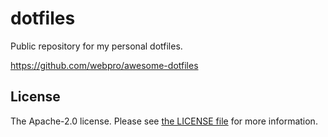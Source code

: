 # dotfiles

Public repository for my personal dotfiles.

<https://github.com/webpro/awesome-dotfiles>

## License

The Apache-2.0 license. Please see [the LICENSE file](LICENSE) for more information.
